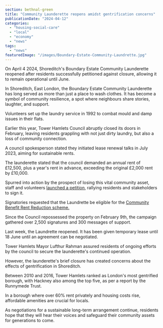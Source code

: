```yaml
---
section: bethnal-green
title: "Community Launderette reopens amidst gentrification concerns"
publicationDate: "2024-04-12"
categories: 
  - "housing-social-care"
  - "local"
  - "economy"
  - "news"
tags: 
  - "news"
featuredImage: "/images/Boundary-Estate-Community-Laundrette.jpg"
---
```


On April 4 2024, Shoreditch's Boundary Estate Community Launderette reopened after residents successfully petitioned against closure, allowing it to remain operational until June.

In Shoreditch, East London, the Boundary Estate Community Launderette has long served as more than just a place to wash clothes. It has become a symbol of community resilience, a spot where neighbours share stories, laughter, and support. 

Volunteers set up the laundry service in 1992 to combat mould and damp issues in their flats.

Earlier this year, Tower Hamlets Council abruptly closed its doors in February, leaving residents grappling with not just dirty laundry, but also a loss of community connection.

A council spokesperson stated they initiated lease renewal talks in July 2023, aiming for sustainable rents.

The launderette stated that the council demanded an annual rent of £12,500, plus a year's rent in advance, exceeding the original £2,000 rent by £10,000.

Spurred into action by the prospect of losing this vital community asset, staff and volunteers [launched a petition](https://bethnalgreenlondon.co.uk/boundary-estate-save-community-launderette-petition/), rallying residents and stakeholders to sign it. 

Signatories requested that the Laundrette be eligible for the [Community Benefit Rent Reduction scheme.](https://www.towerhamlets.gov.uk/lgnl/community_and_living/voluntary-and-community-sector/Premises/Community-Benefit-Rent-Reduction.aspx#:~:text=The%20council%20has%20a%20scheme,Benefit%20Rent%20Reduction%20\(CBRR\).)

Since the Council repossessed the property on February 9th, the campaign gathered over 2,500 signatures and 300 messages of support.

Last week, the Laundrette reopened. It has been given temporary lease until 18 June until an agreement can be negotiated.

Tower Hamlets Mayor Lufthur Rahman assured residents of ongoing efforts by the council to secure the launderette's continued operation.

However, the launderette's brief closure has created concerns about the effects of gentrification in Shoreditch. 

Between 2010 and 2016, Tower Hamlets ranked as London's most gentrified borough, with Hackney also among the top five, as per a report by the Runnymede Trust.

In a borough where over 60% rent privately and housing costs rise, affordable amenities are crucial for locals.

As negotiations for a sustainable long-term arrangement continue, residents hope that they will hear their voices and safeguard their community assets for generations to come.
